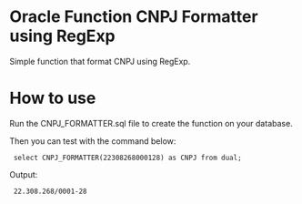 # Oracle Function CNPJ Formatter using RegExp

Simple function that format CNPJ using RegExp.

# How to use

Run the CNPJ_FORMATTER.sql file to create the function on your database.

Then you can test with the command below:

<pre>
<code> select CNPJ_FORMATTER(22308268000128) as CNPJ from dual; </code>
</pre>

Output:
<pre>
<code> 22.308.268/0001-28 </code>
</pre> 
